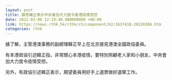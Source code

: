 ```yaml
---
layout: post
title: 據悉韓正表示中央會加大力度令香港疫情受控
date: 2022-03-06 12:19:40.000000000 +08:00
link: https://news.rthk.hk/rthk/ch/component/k2/1637418-20220306.htm
categories: rthk
---
```


據了解，主管港澳事務的副總理韓正早上在北京接見港澳全國政協委員。

有本港政協引述韓正指，非常關心本港疫情，要特別照顧老人家和小朋友，中央會加大力度令疫情受控。

另外，有政協引述韓正表示，期望委員用好手上選票做好選舉工作。
